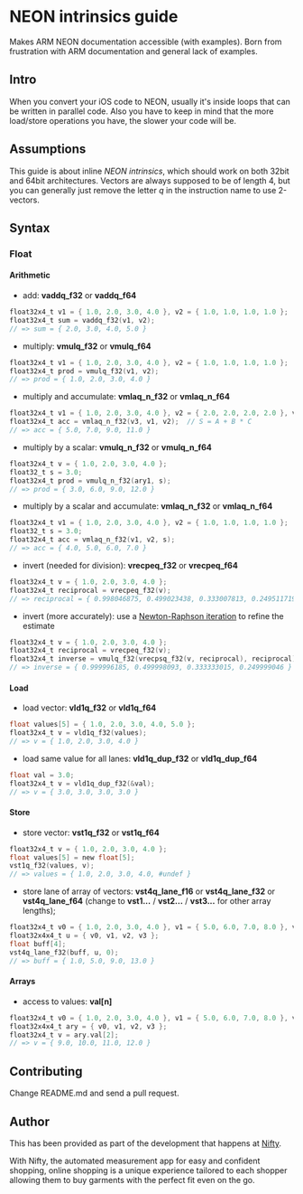 # NEON intrinsics guide

Makes ARM NEON documentation accessible (with examples). Born from frustration with ARM documentation and general lack of examples.

## Intro

When you convert your iOS code to NEON, usually it's inside loops that can be written in parallel code. Also you have to keep in mind that the more load/store operations you have, the slower your code will be.

## Assumptions

This guide is about inline *NEON intrinsics*, which should work on both 32bit and 64bit architectures. Vectors are always supposed to be of length 4, but you can generally just remove the letter *q* in the instruction name to use 2-vectors.

## Syntax

### Float

#### Arithmetic

- add: **vaddq_f32** or **vaddq_f64**
```c
float32x4_t v1 = { 1.0, 2.0, 3.0, 4.0 }, v2 = { 1.0, 1.0, 1.0, 1.0 };
float32x4_t sum = vaddq_f32(v1, v2);
// => sum = { 2.0, 3.0, 4.0, 5.0 }
```
- multiply: **vmulq_f32** or **vmulq_f64**
```c
float32x4_t v1 = { 1.0, 2.0, 3.0, 4.0 }, v2 = { 1.0, 1.0, 1.0, 1.0 };
float32x4_t prod = vmulq_f32(v1, v2);
// => prod = { 1.0, 2.0, 3.0, 4.0 }
```
- multiply and accumulate: **vmlaq_n_f32** or **vmlaq_n_f64**
```c
float32x4_t v1 = { 1.0, 2.0, 3.0, 4.0 }, v2 = { 2.0, 2.0, 2.0, 2.0 }, v3 = { 3.0, 3.0, 3.0, 3.0 };
float32x4_t acc = vmlaq_n_f32(v3, v1, v2);  // S = A + B * C
// => acc = { 5.0, 7.0, 9.0, 11.0 }
```
- multiply by a scalar: **vmulq_n_f32** or **vmulq_n_f64**
```c
float32x4_t v = { 1.0, 2.0, 3.0, 4.0 };
float32_t s = 3.0;
float32x4_t prod = vmulq_n_f32(ary1, s);
// => prod = { 3.0, 6.0, 9.0, 12.0 }
```
- multiply by a scalar and accumulate: **vmlaq_n_f32** or **vmlaq_n_f64**
```c
float32x4_t v1 = { 1.0, 2.0, 3.0, 4.0 }, v2 = { 1.0, 1.0, 1.0, 1.0 };
float32_t s = 3.0;
float32x4_t acc = vmlaq_n_f32(v1, v2, s);
// => acc = { 4.0, 5.0, 6.0, 7.0 }
```
- invert (needed for division): **vrecpeq_f32** or **vrecpeq_f64**
```c
float32x4_t v = { 1.0, 2.0, 3.0, 4.0 };
float32x4_t reciprocal = vrecpeq_f32(v);
// => reciprocal = { 0.998046875, 0.499023438, 0.333007813, 0.249511719 }
```
- invert (more accurately): use a [Newton-Raphson iteration](http://en.wikipedia.org/wiki/Division_algorithm#Newton.E2.80.93Raphson_division) to refine the estimate
```c
float32x4_t v = { 1.0, 2.0, 3.0, 4.0 };
float32x4_t reciprocal = vrecpeq_f32(v);
float32x4_t inverse = vmulq_f32(vrecpsq_f32(v, reciprocal), reciprocal);
// => inverse = { 0.999996185, 0.499998093, 0.333333015, 0.249999046 }
```

#### Load

- load vector: **vld1q_f32** or **vld1q_f64**
```c
float values[5] = { 1.0, 2.0, 3.0, 4.0, 5.0 };
float32x4_t v = vld1q_f32(values);
// => v = { 1.0, 2.0, 3.0, 4.0 }
```
- load same value for all lanes: **vld1q_dup_f32** or **vld1q_dup_f64**
```c
float val = 3.0;
float32x4_t v = vld1q_dup_f32(&val);
// => v = { 3.0, 3.0, 3.0, 3.0 }
```

#### Store

- store vector: **vst1q_f32** or **vst1q_f64**
```c
float32x4_t v = { 1.0, 2.0, 3.0, 4.0 };
float values[5] = new float[5];
vst1q_f32(values, v);
// => values = { 1.0, 2.0, 3.0, 4.0, #undef }
```
- store lane of array of vectors: **vst4q_lane_f16** or **vst4q_lane_f32** or **vst4q_lane_f64** (change to **vst1...** / **vst2...** / **vst3...** for other array lengths);
```c
float32x4_t v0 = { 1.0, 2.0, 3.0, 4.0 }, v1 = { 5.0, 6.0, 7.0, 8.0 }, v2 = { 9.0, 10.0, 11.0, 12.0 }, v3 = { 13.0, 14.0, 15.0, 16.0 };
float32x4x4_t u = { v0, v1, v2, v3 };
float buff[4];
vst4q_lane_f32(buff, u, 0);
// => buff = { 1.0, 5.0, 9.0, 13.0 }
```

#### Arrays

- access to values: **val[n]**
```c
float32x4_t v0 = { 1.0, 2.0, 3.0, 4.0 }, v1 = { 5.0, 6.0, 7.0, 8.0 }, v2 = { 9.0, 10.0, 11.0, 12.0 }, v3 = { 13.0, 14.0, 15.0, 16.0 };
float32x4x4_t ary = { v0, v1, v2, v3 };
float32x4_t v = ary.val[2];
// => v = { 9.0, 10.0, 11.0, 12.0 }
```


## Contributing

Change README.md and send a pull request.

## Author

This has been provided as part of the development that happens at [Nifty](http://www.thenifty.me).

With Nifty, the automated measurement app for easy and confident shopping, online shopping is a unique experience tailored to each shopper allowing them to buy garments with the perfect fit even on the go.
